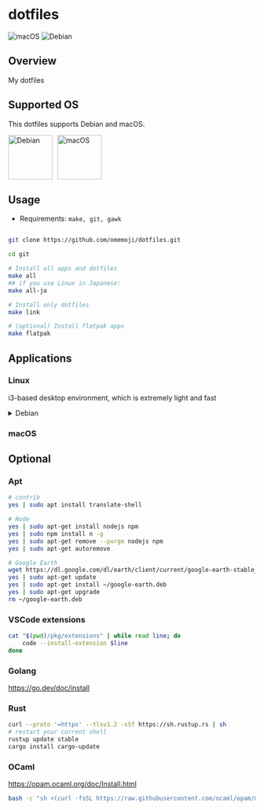 # dotfiles

![macOS](https://github.com/omemoji/dotfiles/actions/workflows/macos.yml/badge.svg) ![Debian](https://github.com/omemoji/dotfiles/actions/workflows/debian.yml/badge.svg)

## Overview

My dotfiles

## Supported OS

This dotfiles supports Debian and macOS.

<div style="display:flex;">
<a href="https://debian.org" style="margin-right:10px;">
<img  src="https://www.debian.org/logos/openlogo-nd.svg" alt="Debian" height="90"></a>
<!-- <a href="https://voidlinux.org">
<img src="https://a-hel-fi.m.voidlinux.org/logos/void-dark2.svg" alt="Void" height="90"></a> -->
<a href="https://apple.com/macos" style="">
<img  src="https://upload.wikimedia.org/wikipedia/commons/1/1b/Apple_logo_grey.svg" alt="macOS" height="90"></a>

</div>

## Usage

- Requirements: `make, git, gawk`

```sh

git clone https://github.com/omemoji/dotfiles.git

cd git

# Install all apps and dotfiles
make all
## if you use Linux in Japanese:
make all-ja

# Install only dotfiles
make link

# (optional) Install flatpak apps
make flatpak
```

## Applications

### Linux

i3-based desktop environment, which is extremely light and fast

<details>
<summary>Debian</summary>

| Categories              | Application                 |
| ----------------------- | --------------------------- |
| Window manager          | i3                          |
| Launcher                | i3-dmenu-desktop            |
| Input method (Japanese) | Fcitx5 and Mozc             |
| Sound                   | PipeWire                    |
| Terminal                | rxvt-unicode                |
| Browser                 | Google Chrome, Firefox, w3m |
| Mailer                  | Thunderbird                 |
| Editor                  | Visual Studio Code, Vim     |
| File manager            | Thunar, Ranger              |
| Image viewer            | Ristoretto                  |
| PDF viewer              | Evince                      |
| Media player            | VLC                         |
| Image editor            | GIMP, Inkscape, Krita       |

</details>

### macOS

## Optional

### Apt

```sh
# contrib
yes | sudo apt install translate-shell

# Node
yes | sudo apt-get install nodejs npm
yes | sudo npm install n -g
yes | sudo apt-get remove --purge nodejs npm
yes | sudo apt-get autoremove

# Google Earth
wget https://dl.google.com/dl/earth/client/current/google-earth-stable_current_amd64.deb -O ~/google-earth.deb
yes | sudo apt-get update
yes | sudo apt-get install ~/google-earth.deb
yes | sudo apt-get upgrade
rm ~/google-earth.deb
```

### VSCode extensions

```sh
cat "$(pwd)/pkg/extensions" | while read line; do
    code --install-extension $line
done
```

### Golang

https://go.dev/doc/install

### Rust

```sh
curl --proto '=https' --tlsv1.2 -sSf https://sh.rustup.rs | sh
# restart your current shell
rustup update stable
cargo install cargo-update
```

### OCaml

https://opam.ocaml.org/doc/Install.html

```sh
bash -c "sh <(curl -fsSL https://raw.githubusercontent.com/ocaml/opam/master/shell/install.sh)"
```

<!--
<img width="100%" alt="macOS" src="https://user-images.githubusercontent.com/68148226/218248695-71733a5e-251e-4e4a-a77e-64c46ccd569b.png"> -->
